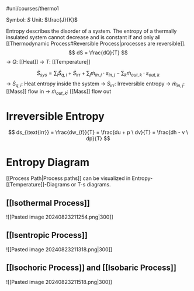 #uni/courses/thermo1 

Symbol: $S$
Unit: $\frac{J}{K}$

Entropy describes the disorder of a system. The entropy of a thermally insulated system cannot decrease and is constant if and only all [[Thermodynamic Process#Reversible Process|processes are reversible]].
$$
dS = \frac{dQ}{T}
$$
-> $Q$: [[Heat]]
-> $T$: [[Temperature]]

$$
 \dot{S}_{sys} = \sum_{i} \dot{S}_{q,i} + \dot{S}_\text{irr} + \sum_{j} \dot{m}_{in,j} \cdot s_{in,j} - \sum_{k} \dot{m}_{out,k} \cdot s_{out,k}
$$
-> $\dot{S}_{q,i}$: Heat entropy inside the system
-> $\dot{S}_\text{irr}$: Irreversible entropy
-> $\dot{m}_{in,j}$: [[Mass]] flow in
-> $\dot{m}_{out,k}$: [[Mass]] flow out

# Irreversible Entropy

$$
ds_{\text{irr}} = \frac{dw_{f}}{T} = \frac{du + p \ dv}{T} = \frac{dh - v \ dp}{T}
$$

# Entropy Diagram

[[Process Path|Process paths]] can be visualized in Entropy-[[Temperature]]-Diagrams or T-s diagrams.

## [[Isothermal Process]]

![[Pasted image 20240823211254.png|300]]

## [[Isentropic Process]]

![[Pasted image 20240823211318.png|300]]

## [[Isochoric Process]] and [[Isobaric Process]]

![[Pasted image 20240823211518.png|300]]

